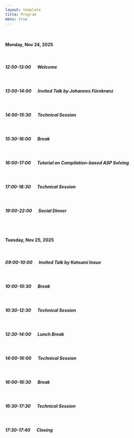 ```yaml
---
layout: template
title: Program
menu: true
---
```


<br/>

#### Monday, Nov 24, 2025

<br/>

##### 12:50-13:00 &emsp; Welcome

<br/>

##### 13:00-14:00 &emsp; Invited Talk by Johannes Fürnkranz

<br/>

##### 14:00-15:30 &emsp; Technical Session

<br/>

##### 15:30-16:00 &emsp; Break

<br/>

##### 16:00-17:00 &emsp; Tutorial on Compilation-based ASP Solving

<br/>

##### 17:00-18:30 &emsp; Technical Session

<br/>

##### 19:00-22:00 &emsp; Social Dinner

<br/>
<br/>

#### Tuesday, Nov 25, 2025

<br/>

##### 09:00-10:00 &emsp; Invited Talk by Katsumi Inoue

<br/>

##### 10:00-10:30 &emsp; Break

<br/>

##### 10:30-12:30 &emsp; Technical Session

<br/>

##### 12:30-14:00 &emsp; Lunch Break

<br/>

##### 14:00-16:00 &emsp; Technical Session

<br/>

##### 16:00-16:30 &emsp; Break

<br/>

##### 16:30-17:30 &emsp; Technical Session

<br/>

##### 17:30-17:40 &emsp; Closing

<br/>

